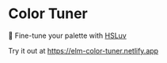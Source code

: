 # Color Tuner
🎨 Fine-tune your palette with [HSLuv](https://www.hsluv.org/)

Try it out at https://elm-color-tuner.netlify.app
